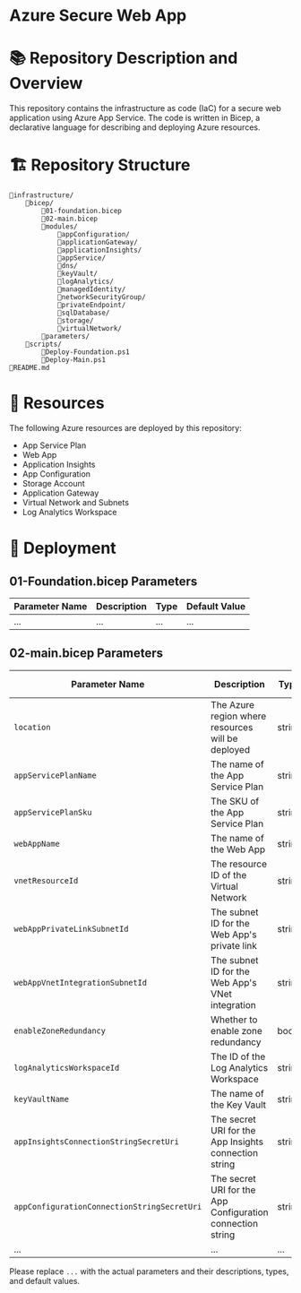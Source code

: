 # Azure Secure Web App

# 📚 Repository Description and Overview

This repository contains the infrastructure as code (IaC) for a secure web application using Azure App Service. The code is written in Bicep, a declarative language for describing and deploying Azure resources.

# 🏗️ Repository Structure
```
📁infrastructure/
    📁bicep/
        💪01-foundation.bicep
        💪02-main.bicep
        📁modules/
            📁appConfiguration/
            📁applicationGateway/
            📁applicationInsights/
            📁appService/
            📁dns/
            📁keyVault/
            📁logAnalytics/
            📁managedIdentity/
            📁networkSecurityGroup/
            📁privateEndpoint/
            📁sqlDatabase/
            📁storage/
            📁virtualNetwork/
        📁parameters/
    📁scripts/
        📜Deploy-Foundation.ps1
        📜Deploy-Main.ps1
📁README.md
```

# 🚀 Resources

The following Azure resources are deployed by this repository:

- App Service Plan
- Web App
- Application Insights
- App Configuration
- Storage Account
- Application Gateway
- Virtual Network and Subnets
- Log Analytics Workspace

# 🚀 Deployment

## 01-Foundation.bicep Parameters

| Parameter Name | Description | Type | Default Value |
| -------------- | ----------- | ---- | ------------- |
| ...            | ...         | ...  | ...           |

## 02-main.bicep Parameters

| Parameter Name | Description | Type | Default Value |
| -------------- | ----------- | ---- | ------------- |
| `location` | The Azure region where resources will be deployed | string | N/A |
| `appServicePlanName` | The name of the App Service Plan | string | N/A |
| `appServicePlanSku` | The SKU of the App Service Plan | string | N/A |
| `webAppName` | The name of the Web App | string | N/A |
| `vnetResourceId` | The resource ID of the Virtual Network | string | N/A |
| `webAppPrivateLinkSubnetId` | The subnet ID for the Web App's private link | string | N/A |
| `webAppVnetIntegrationSubnetId` | The subnet ID for the Web App's VNet integration | string | N/A |
| `enableZoneRedundancy` | Whether to enable zone redundancy | bool | `false` |
| `logAnalyticsWorkspaceId` | The ID of the Log Analytics Workspace | string | N/A |
| `keyVaultName` | The name of the Key Vault | string | N/A |
| `appInsightsConnectionStringSecretUri` | The secret URI for the App Insights connection string | string | N/A |
| `appConfigurationConnectionStringSecretUri` | The secret URI for the App Configuration connection string | string | N/A |
| ... | ... | ... | ... |

Please replace `...` with the actual parameters and their descriptions, types, and default values.